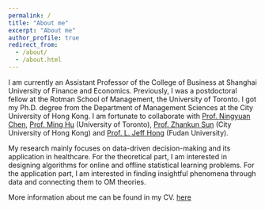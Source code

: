 ```yaml
---
permalink: /
title: "About me"
excerpt: "About me"
author_profile: true
redirect_from: 
  - /about/
  - /about.html
---
```


I am currently an Assistant Professor of the College of Business at Shanghai University of Finance and Economics. Previously, I was a postdoctoral fellow at the Rotman School of Management, the University of Toronto. I got my Ph.D. degree from the Department of Management Sciences at the City University of Hong Kong. I am fortunate to collaborate with [Prof. Ningyuan Chen](http://individual.utoronto.ca/ningyuanchen/), [Prof. Ming Hu](http://individual.utoronto.ca/minghu/) (University of Toronto), [Prof. Zhankun Sun](https://zhanksun.github.io/) (City University of Hong Kong) and [Prof. L. Jeff Hong](https://jinzhi123.github.io/) (Fudan University).

My research mainly focuses on data-driven decision-making and its application in healthcare. For the theoretical part, I am interested in designing algorithms for online and offline statistical learning problems. For the application part, I am interested in finding insightful phenomena through data and connecting them to OM theories.


More information about me can be found in my CV. [here](/files/WenhaoLi_CV_Postdoc.pdf)
